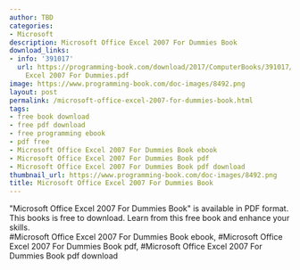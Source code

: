 ```yaml
---
author: TBD
categories:
- Microsoft
description: Microsoft Office Excel 2007 For Dummies Book
download_links:
- info: '391017'
  url: https://programming-book.com/download/2017/ComputerBooks/391017/Microsoft Office
    Excel 2007 For Dummies.pdf
image: https://www.programming-book.com/doc-images/8492.png
layout: post
permalink: /microsoft-office-excel-2007-for-dummies-book.html
tags:
- free book download
- free pdf download
- free programming ebook
- pdf free
- Microsoft Office Excel 2007 For Dummies Book ebook
- Microsoft Office Excel 2007 For Dummies Book pdf
- Microsoft Office Excel 2007 For Dummies Book pdf download
thumbnail_url: https://www.programming-book.com/doc-images/8492.png
title: Microsoft Office Excel 2007 For Dummies Book
---
```


 
<div class="item-desc text-justify">
  "Microsoft Office Excel 2007 For Dummies Book" is available in PDF format. This books is free to download. Learn from this free book and enhance your skills.
  <br>
  #Microsoft Office Excel 2007 For Dummies Book ebook, #Microsoft Office Excel 2007 For Dummies Book pdf, #Microsoft Office Excel 2007 For Dummies Book pdf download
</div>